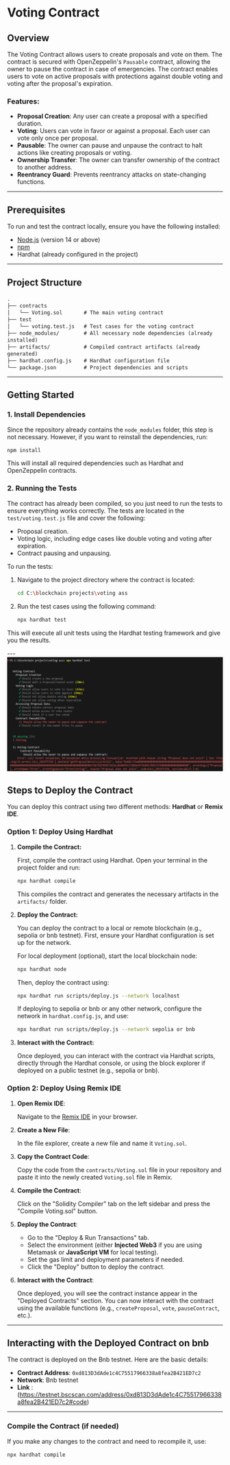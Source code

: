 # Voting Contract

## Overview

The Voting Contract allows users to create proposals and vote on them. The contract is secured with OpenZeppelin's `Pausable` contract, allowing the owner to pause the contract in case of emergencies. The contract enables users to vote on active proposals with protections against double voting and voting after the proposal's expiration.

### Features:
- **Proposal Creation**: Any user can create a proposal with a specified duration.
- **Voting**: Users can vote in favor or against a proposal. Each user can vote only once per proposal.
- **Pausable**: The owner can pause and unpause the contract to halt actions like creating proposals or voting.
- **Ownership Transfer**: The owner can transfer ownership of the contract to another address.
- **Reentrancy Guard**: Prevents reentrancy attacks on state-changing functions.

---

## Prerequisites

To run and test the contract locally, ensure you have the following installed:

- [Node.js](https://nodejs.org/) (version 14 or above)
- [npm](https://www.npmjs.com/)
- Hardhat (already configured in the project)

---

## Project Structure

```plaintext
.
├── contracts
│   └── Voting.sol       # The main voting contract
├── test
│   └── voting.test.js   # Test cases for the voting contract
├── node_modules/        # All necessary node dependencies (already installed)
├── artifacts/           # Compiled contract artifacts (already generated)
├── hardhat.config.js    # Hardhat configuration file
└── package.json         # Project dependencies and scripts
```

---

## Getting Started

### 1. Install Dependencies

Since the repository already contains the `node_modules` folder, this step is not necessary. However, if you want to reinstall the dependencies, run:

```bash
npm install
```

This will install all required dependencies such as Hardhat and OpenZeppelin contracts.

### 2. Running the Tests

The contract has already been compiled, so you just need to run the tests to ensure everything works correctly. The tests are located in the `test/voting.test.js` file and cover the following:

- Proposal creation.
- Voting logic, including edge cases like double voting and voting after expiration.
- Contract pausing and unpausing.

To run the tests:

1. Navigate to the project directory where the contract is located:

    ```bash
    cd C:\blockchain projects\voting ass
    ```

2. Run the test cases using the following command:

    ```bash
    npx hardhat test
    ```

This will execute all unit tests using the Hardhat testing framework and give you the results.

--- ![test case output](image.png)

## Steps to Deploy the Contract

You can deploy this contract using two different methods: **Hardhat** or **Remix IDE**.

### Option 1: Deploy Using Hardhat

1. **Compile the Contract:**

   First, compile the contract using Hardhat. Open your terminal in the project folder and run:

   ```bash
   npx hardhat compile
   ```

   This compiles the contract and generates the necessary artifacts in the `artifacts/` folder.

2. **Deploy the Contract:**

   You can deploy the contract to a local or remote blockchain (e.g., sepolia or bnb testnet). First, ensure your Hardhat configuration is set up for the network.

   For local deployment (optional), start the local blockchain node:

   ```bash
   npx hardhat node
   ```

   Then, deploy the contract using:

   ```bash
   npx hardhat run scripts/deploy.js --network localhost
   ```

   If deploying to sepolia or bnb or any other network, configure the network in `hardhat.config.js`, and use:

   ```bash
   npx hardhat run scripts/deploy.js --network sepolia or bnb
   ```

3. **Interact with the Contract:**

   Once deployed, you can interact with the contract via Hardhat scripts, directly through the Hardhat console, or using the block explorer if deployed on a public testnet (e.g., sepolia or bnb).

### Option 2: Deploy Using Remix IDE

1. **Open Remix IDE**:

   Navigate to the [Remix IDE](https://remix.ethereum.org/) in your browser.

2. **Create a New File**:

   In the file explorer, create a new file and name it `Voting.sol`.

3. **Copy the Contract Code**:

   Copy the code from the `contracts/Voting.sol` file in your repository and paste it into the newly created `Voting.sol` file in Remix.

4. **Compile the Contract**:

   Click on the "Solidity Compiler" tab on the left sidebar and press the "Compile Voting.sol" button.

5. **Deploy the Contract**:

   - Go to the "Deploy & Run Transactions" tab.
   - Select the environment (either **Injected Web3** if you are using Metamask or **JavaScript VM** for local testing).
   - Set the gas limit and deployment parameters if needed.
   - Click the "Deploy" button to deploy the contract.

6. **Interact with the Contract**:

   Once deployed, you will see the contract instance appear in the "Deployed Contracts" section. You can now interact with the contract using the available functions (e.g., `createProposal`, `vote`, `pauseContract`, etc.).

---

## Interacting with the Deployed Contract on bnb

The contract is deployed on the Bnb testnet. Here are the basic details:

- **Contract Address**: `0xd813D3dAde1c4C75517966338a8fea2B421ED7c2`
- **Network**: Bnb testnet
- **Link** : (https://testnet.bscscan.com/address/0xd813D3dAde1c4C75517966338a8fea2B421ED7c2#code)
---

### Compile the Contract (if needed)

If you make any changes to the contract and need to recompile it, use:

```bash
npx hardhat compile
```